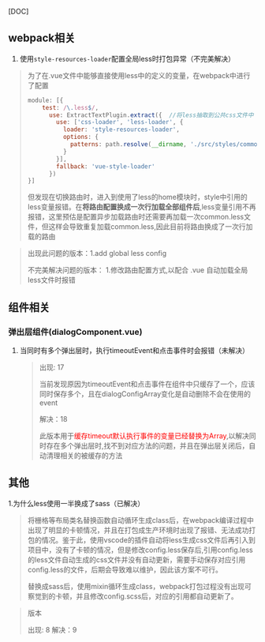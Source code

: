 [DOC]

## webpack相关

1. 使用`style-resources-loader`配置全局less时打包异常（不完美解决）
> ​		为了在.vue文件中能够直接使用less中的定义的变量，在webpack中进行了配置
>
> ````javascript
> module: [{
>     test: /\.less$/,
>       use: ExtractTextPlugin.extract({  //将less抽取到公共css文件中
>         use: ['css-loader', 'less-loader', {
>           loader: 'style-resources-loader',
>           options: {
>             patterns: path.resolve(__dirname, './src/styles/common/*.less')
>           }
>         }],
>         fallback: 'vue-style-loader'
>       })
> }]
> ````
>
> ​		但发现在切换路由时，进入到使用了less的home模块时，style中引用的less变量报错。在**将路由配置换成一次行加载全部组件后**,less变量引用不再报错，这里预估是配置异步加载路由时还需要再加载一次common.less文件，但这样会导致重复加载common.less,因此目前将路由换成了一次行加载的路由

> 出现此问题的版本：1.add global less config
>
> 不完美解决问题的版本： 1.修改路由配置方式,以配合 .vue 自动加载全局less文件时报错

## 组件相关

### 弹出层组件(dialogComponent.vue)

1. 当同时有多个弹出层时，执行timeoutEvent和点击事件时会报错（未解决）

   > 出现: 17   
   >
   > ​	当前发现原因为timeoutEvent和点击事件在组件中只缓存了一个，应该同时保存多个，且在dialogConfigArray变化是自动删除不会在使用的event
   >
   > 解决：18
   >
   > ​	此版本用于<span style="color: red">缓存timeout默认执行事件的变量已经替换为Array</span>,以解决同时存在多个弹出层时,找不到对应方法的问题，并且在弹出层关闭后，自动清理相关的被缓存的方法

## 其他

1.为什么less使用一半换成了sass（已解决）

> ​		将栅格等布局类名替换函数自动循环生成class后，在webpack编译过程中出现了明显的卡顿情况，并且在打包成生产环境时出现了报错、无法成功打包的情况。鉴于此，使用vscode的插件自动将less生成css文件后再引入到项目中，没有了卡顿的情况，但是修改config.less保存后,引用config.less的less文件自动生成的css文件并没有自动更新，需要手动保存对应引用config.less的文件，后期会导致难以维护，因此该方案不可行。
>
> ​		替换成sass后，使用mixin循环生成class，webpack打包过程没有出现可察觉到的卡顿，并且修改config.scss后，对应的引用都自动更新了。

> 版本
>
> 出现: 8   解决：9

